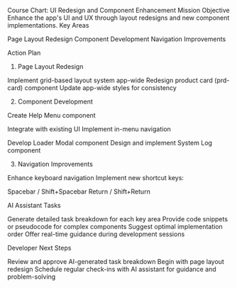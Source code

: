 Course Chart: UI Redesign and Component Enhancement
Mission Objective
Enhance the app's UI and UX through layout redesigns and new component implementations.
Key Areas

Page Layout Redesign
Component Development
Navigation Improvements

Action Plan
1. Page Layout Redesign

Implement grid-based layout system app-wide
Redesign product card (prd-card) component
Update app-wide styles for consistency

2. Component Development

Create Help Menu component

Integrate with existing UI
Implement in-menu navigation


Develop Loader Modal component
Design and implement System Log component

3. Navigation Improvements

Enhance keyboard navigation
Implement new shortcut keys:

Spacebar / Shift+Spacebar
Return / Shift+Return



AI Assistant Tasks

Generate detailed task breakdown for each key area
Provide code snippets or pseudocode for complex components
Suggest optimal implementation order
Offer real-time guidance during development sessions

Developer Next Steps

Review and approve AI-generated task breakdown
Begin with page layout redesign
Schedule regular check-ins with AI assistant for guidance and problem-solving